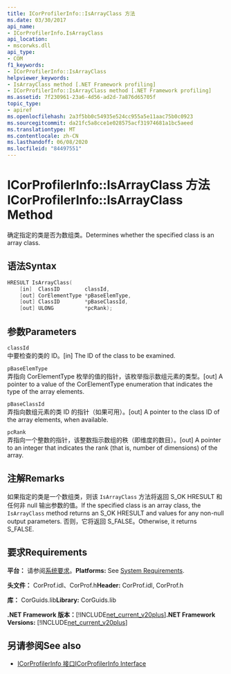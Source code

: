 ```yaml
---
title: ICorProfilerInfo::IsArrayClass 方法
ms.date: 03/30/2017
api_name:
- ICorProfilerInfo.IsArrayClass
api_location:
- mscorwks.dll
api_type:
- COM
f1_keywords:
- ICorProfilerInfo::IsArrayClass
helpviewer_keywords:
- IsArrayClass method [.NET Framework profiling]
- ICorProfilerInfo::IsArrayClass method [.NET Framework profiling]
ms.assetid: 7f230961-23a6-4d56-ad2d-7a876d65705f
topic_type:
- apiref
ms.openlocfilehash: 2a3f5bb0c54935e524cc955a5e11aac75b0c0923
ms.sourcegitcommit: da21fc5a8cce1e028575acf31974681a1bc5aeed
ms.translationtype: MT
ms.contentlocale: zh-CN
ms.lasthandoff: 06/08/2020
ms.locfileid: "84497551"
---
```

# <a name="icorprofilerinfoisarrayclass-method"></a><span data-ttu-id="f216b-102">ICorProfilerInfo::IsArrayClass 方法</span><span class="sxs-lookup"><span data-stu-id="f216b-102">ICorProfilerInfo::IsArrayClass Method</span></span>
<span data-ttu-id="f216b-103">确定指定的类是否为数组类。</span><span class="sxs-lookup"><span data-stu-id="f216b-103">Determines whether the specified class is an array class.</span></span>  
  
## <a name="syntax"></a><span data-ttu-id="f216b-104">语法</span><span class="sxs-lookup"><span data-stu-id="f216b-104">Syntax</span></span>  
  
```cpp  
HRESULT IsArrayClass(  
    [in]  ClassID        classId,  
    [out] CorElementType *pBaseElemType,  
    [out] ClassID        *pBaseClassId,  
    [out] ULONG          *pcRank);  
```  
  
## <a name="parameters"></a><span data-ttu-id="f216b-105">参数</span><span class="sxs-lookup"><span data-stu-id="f216b-105">Parameters</span></span>  
 `classId`  
 <span data-ttu-id="f216b-106">中要检查的类的 ID。</span><span class="sxs-lookup"><span data-stu-id="f216b-106">[in] The ID of the class to be examined.</span></span>  
  
 `pBaseElemType`  
 <span data-ttu-id="f216b-107">弄指向 CorElementType 枚举的值的指针，该枚举指示数组元素的类型。</span><span class="sxs-lookup"><span data-stu-id="f216b-107">[out] A pointer to a value of the CorElementType enumeration that indicates the type of the array elements.</span></span>  
  
 `pBaseClassId`  
 <span data-ttu-id="f216b-108">弄指向数组元素的类 ID 的指针（如果可用）。</span><span class="sxs-lookup"><span data-stu-id="f216b-108">[out] A pointer to the class ID of the array elements, when available.</span></span>  
  
 `pcRank`  
 <span data-ttu-id="f216b-109">弄指向一个整数的指针，该整数指示数组的秩（即维度的数目）。</span><span class="sxs-lookup"><span data-stu-id="f216b-109">[out] A pointer to an integer that indicates the rank (that is, number of dimensions) of the array.</span></span>  
  
## <a name="remarks"></a><span data-ttu-id="f216b-110">注解</span><span class="sxs-lookup"><span data-stu-id="f216b-110">Remarks</span></span>  
 <span data-ttu-id="f216b-111">如果指定的类是一个数组类，则该 `IsArrayClass` 方法将返回 S_OK HRESULT 和任何非 null 输出参数的值。</span><span class="sxs-lookup"><span data-stu-id="f216b-111">If the specified class is an array class, the `IsArrayClass` method returns an S_OK HRESULT and values for any non-null output parameters.</span></span> <span data-ttu-id="f216b-112">否则，它将返回 S_FALSE。</span><span class="sxs-lookup"><span data-stu-id="f216b-112">Otherwise, it returns S_FALSE.</span></span>  
  
## <a name="requirements"></a><span data-ttu-id="f216b-113">要求</span><span class="sxs-lookup"><span data-stu-id="f216b-113">Requirements</span></span>  
 <span data-ttu-id="f216b-114">**平台：** 请参阅[系统要求](../../get-started/system-requirements.md)。</span><span class="sxs-lookup"><span data-stu-id="f216b-114">**Platforms:** See [System Requirements](../../get-started/system-requirements.md).</span></span>  
  
 <span data-ttu-id="f216b-115">**头文件：** CorProf.idl、CorProf.h</span><span class="sxs-lookup"><span data-stu-id="f216b-115">**Header:** CorProf.idl, CorProf.h</span></span>  
  
 <span data-ttu-id="f216b-116">**库：** CorGuids.lib</span><span class="sxs-lookup"><span data-stu-id="f216b-116">**Library:** CorGuids.lib</span></span>  
  
 <span data-ttu-id="f216b-117">**.NET Framework 版本：**[!INCLUDE[net_current_v20plus](../../../../includes/net-current-v20plus-md.md)]</span><span class="sxs-lookup"><span data-stu-id="f216b-117">**.NET Framework Versions:** [!INCLUDE[net_current_v20plus](../../../../includes/net-current-v20plus-md.md)]</span></span>  
  
## <a name="see-also"></a><span data-ttu-id="f216b-118">另请参阅</span><span class="sxs-lookup"><span data-stu-id="f216b-118">See also</span></span>

- [<span data-ttu-id="f216b-119">ICorProfilerInfo 接口</span><span class="sxs-lookup"><span data-stu-id="f216b-119">ICorProfilerInfo Interface</span></span>](icorprofilerinfo-interface.md)
